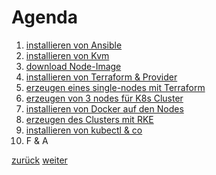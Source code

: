 Agenda
===

1. [installieren von Ansible](https://github.com/JohnnyW74/DevOpsCon2018/blob/master/doc/03-install-ansible.md)
2. [installieren von Kvm](https://github.com/JohnnyW74/DevOpsCon2018/blob/master/doc/04-install-kvm.md)
3. [download Node-Image](https://github.com/JohnnyW74/DevOpsCon2018/blob/master/doc/05-download-node-image.md)
4. [installieren von Terraform & Provider](https://github.com/JohnnyW74/DevOpsCon2018/blob/master/doc/06-install-terraform.md)
5. [erzeugen eines single-nodes mit Terraform](https://github.com/JohnnyW74/DevOpsCon2018/blob/master/doc/07-create-single-node.md)
6. [erzeugen von 3 nodes für K8s Cluster](https://github.com/JohnnyW74/DevOpsCon2018/blob/master/doc/08-create-3-nodes.md)
7. [installieren von Docker auf den Nodes](https://github.com/JohnnyW74/DevOpsCon2018/blob/master/doc/09-install-docker.md)
8. [erzeugen des Clusters mit RKE](https://github.com/JohnnyW74/DevOpsCon2018/blob/master/doc/10-create-k8s-cluster.md)
9. [installieren von kubectl & co](https://github.com/JohnnyW74/DevOpsCon2018/blob/master/doc/11-install-kubectl.md)
11. F & A

[zurück](https://github.com/JohnnyW74/DevOpsCon2018/blob/master/doc/01-me.md) [weiter](https://github.com/JohnnyW74/DevOpsCon2018/blob/master/doc/03-install-ansible.md)